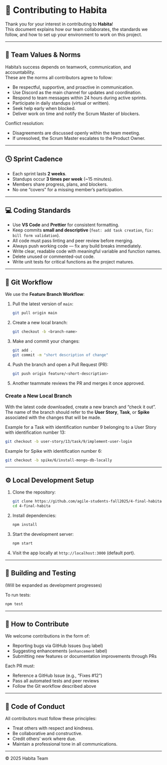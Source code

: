 # 🤝 Contributing to Habita

Thank you for your interest in contributing to **Habita**!  
This document explains how our team collaborates, the standards we follow, and how to set up your environment to work on this project.

---

## 🧭 Team Values & Norms

Habita’s success depends on teamwork, communication, and accountability.  
These are the norms all contributors agree to follow:

- Be respectful, supportive, and proactive in communication.  
- Use Discord as the main channel for updates and coordination.  
- Respond to team messages within 24 hours during active sprints.  
- Participate in daily standups (virtual or written).  
- Seek help early when blocked.  
- Deliver work on time and notify the Scrum Master of blockers.

Conflict resolution:
- Disagreements are discussed openly within the team meeting.
- If unresolved, the Scrum Master escalates to the Product Owner.

---

## 🕓 Sprint Cadence

- Each sprint lasts **2 weeks**.  
- Standups occur **3 times per week** (~15 minutes).  
- Members share progress, plans, and blockers.  
- No one “covers” for a missing member’s participation.

---

## 💻 Coding Standards

- Use **VS Code** and **Prettier** for consistent formatting.  
- Keep commits **small and descriptive** (`feat: add task creation`, `fix: bill form validation`).  
- All code must pass linting and peer review before merging.  
- Always push working code — fix any build breaks immediately.  
- Write clear, readable code with meaningful variable and function names.  
- Delete unused or commented-out code.  
- Write unit tests for critical functions as the project matures.

---

## 🔀 Git Workflow

We use the **Feature Branch Workflow**:

1. Pull the latest version of `main`:
   ```bash
   git pull origin main
   ```
2. Create a new local branch:
   ```bash
   git checkout -b <branch-name>
   ```
3. Make and commit your changes:
   ```bash
   git add .
   git commit -m "short description of change"
   ```
4. Push the branch and open a Pull Request (PR):
   ```bash
   git push origin feature/<short-description>
   ```
5. Another teammate reviews the PR and merges it once approved.

### Create a New Local Branch

With the latest code downloaded, create a new branch and “check it out”.  
The name of the branch should refer to the **User Story**, **Task**, or **Spike** associated with the changes that will be made.

Example for a Task with identification number 9 belonging to a User Story with identification number 13:
```bash
git checkout -b user-story/13/task/9/implement-user-login
```

Example for Spike with identification number 6:
```bash
git checkout -b spike/6/install-mongo-db-locally
```

---

## ⚙️ Local Development Setup

1. Clone the repository:
   ```bash
   git clone https://github.com/agile-students-fall2025/4-final-habita.git
   cd 4-final-habita
   ```
2. Install dependencies:
   ```bash
   npm install
   ```
3. Start the development server:
   ```bash
   npm start
   ```
4. Visit the app locally at `http://localhost:3000` (default port).

---

## 🧪 Building and Testing

(Will be expanded as development progresses)

To run tests:
```bash
npm test
```

---

## 🧱 How to Contribute

We welcome contributions in the form of:
- Reporting bugs via GitHub Issues (`bug` label)
- Suggesting enhancements (`enhancement` label)
- Submitting new features or documentation improvements through PRs

Each PR must:
- Reference a GitHub Issue (e.g., “Fixes #12”)
- Pass all automated tests and peer reviews
- Follow the Git workflow described above

---

## 🧠 Code of Conduct

All contributors must follow these principles:
- Treat others with respect and kindness.
- Be collaborative and constructive.
- Credit others’ work where due.
- Maintain a professional tone in all communications.

---

© 2025 Habita Team
